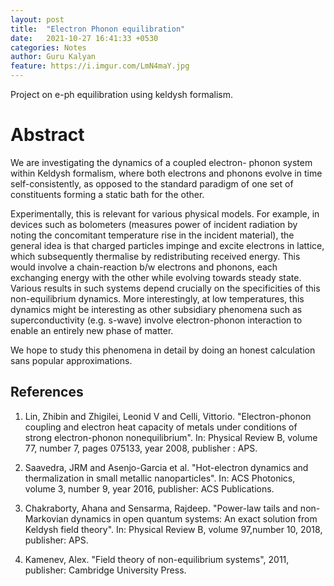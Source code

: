```yaml
---
layout: post
title:  "Electron Phonon equilibration"
date:   2021-10-27 16:41:33 +0530
categories: Notes
author: Guru Kalyan
feature: https://i.imgur.com/LmN4maY.jpg
---
```


Project on e-ph equilibration using keldysh formalism.


# Abstract

We are investigating the dynamics of a coupled electron- phonon system within Keldysh formalism, where both electrons and phonons evolve in time self-consistently, as opposed to the standard paradigm of one set of constituents forming a static bath for the other.

Experimentally, this is relevant for various physical models. For example, in devices such as bolometers (measures power of incident radiation by noting the concomitant temperature rise in the incident material), the general idea is that charged particles impinge and excite electrons in lattice, which subsequently thermalise by redistributing received energy. This would involve a chain-reaction b/w electrons and phonons, each exchanging energy with the other while evolving towards steady state. Various results in such systems depend crucially on the specificities of this non-equilibrium dynamics. More interestingly, at low temperatures, this dynamics might be interesting as other subsidiary phenomena such as superconductivity (e.g. s-wave) involve electron-phonon interaction to enable an entirely new phase of matter.

We hope to study this phenomena in detail by doing an honest calculation sans popular approximations.

## References

1. Lin, Zhibin and Zhigilei, Leonid V and Celli, Vittorio. "Electron-phonon coupling and electron heat capacity of
metals under conditions of strong electron-phonon nonequilibrium". In: Physical Review B, volume 77, number 7,
pages 075133, year 2008, publisher : APS.

2.  Saavedra, JRM and Asenjo-Garcia et al. "Hot-electron dynamics and thermalization in small metallic nanoparticles".
In: ACS Photonics, volume 3, number 9, year 2016, publisher: ACS Publications.

3. Chakraborty, Ahana and Sensarma, Rajdeep. "Power-law tails and non-Markovian dynamics in open quantum systems: An exact solution from Keldysh field theory". In: Physical Review B, volume 97,number 10, 2018, publisher: APS.

4. Kamenev, Alex. "Field theory of non-equilibrium systems", 2011, publisher: Cambridge University Press.
